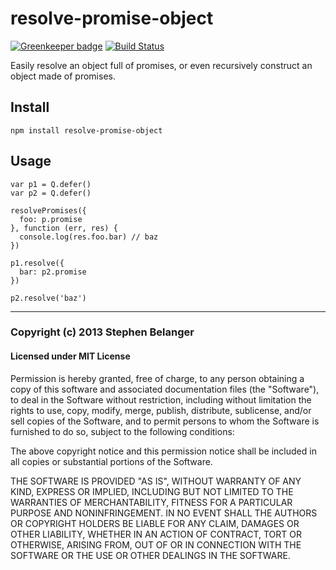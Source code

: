 # resolve-promise-object

[![Greenkeeper badge](https://badges.greenkeeper.io/Qard/resolve-promise-object.svg)](https://greenkeeper.io/)
[![Build Status](https://travis-ci.org/Qard/resolve-promise-object.png)](https://travis-ci.org/Qard/resolve-promise-object)

Easily resolve an object full of promises, or even recursively construct an object made of promises.

## Install

    npm install resolve-promise-object

## Usage
    
    var p1 = Q.defer()
    var p2 = Q.defer()

    resolvePromises({
      foo: p.promise
    }, function (err, res) {
      console.log(res.foo.bar) // baz
    })

    p1.resolve({
      bar: p2.promise
    })

    p2.resolve('baz')

---

### Copyright (c) 2013 Stephen Belanger
#### Licensed under MIT License

Permission is hereby granted, free of charge, to any person obtaining a copy of this software and associated documentation files (the "Software"), to deal in the Software without restriction, including without limitation the rights to use, copy, modify, merge, publish, distribute, sublicense, and/or sell copies of the Software, and to permit persons to whom the Software is furnished to do so, subject to the following conditions:

The above copyright notice and this permission notice shall be included in all copies or substantial portions of the Software.

THE SOFTWARE IS PROVIDED "AS IS", WITHOUT WARRANTY OF ANY KIND, EXPRESS OR IMPLIED, INCLUDING BUT NOT LIMITED TO THE WARRANTIES OF MERCHANTABILITY, FITNESS FOR A PARTICULAR PURPOSE AND NONINFRINGEMENT. IN NO EVENT SHALL THE AUTHORS OR COPYRIGHT HOLDERS BE LIABLE FOR ANY CLAIM, DAMAGES OR OTHER LIABILITY, WHETHER IN AN ACTION OF CONTRACT, TORT OR OTHERWISE, ARISING FROM, OUT OF OR IN CONNECTION WITH THE SOFTWARE OR THE USE OR OTHER DEALINGS IN THE SOFTWARE.
